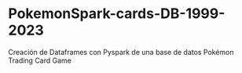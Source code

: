 # PokemonSpark-cards-DB-1999-2023
Creación de Dataframes con Pyspark de una base de datos Pokémon Trading Card Game
